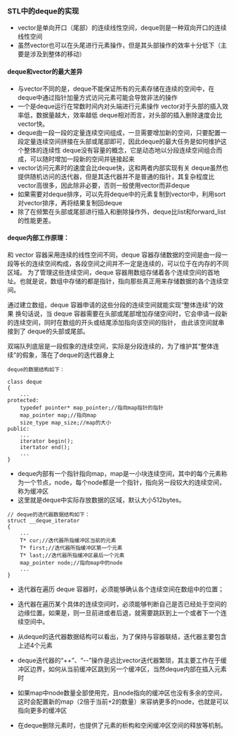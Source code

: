 ### STL中的deque的实现

* vector是单向开口（尾部）的连续线性空间，deque则是一种双向开口的连续线性空间
* 虽然vector也可以在头尾进行元素操作，但是其头部操作的效率十分低下（主要是涉及到整体的移动）

#### deque和vector的最大差异
* 与vector不同的是，deque不能保证所有的元素存储在连续的空间中，在deque中通过指针加量方式访问元素可能会导致非法的操作
* 一个是deque运行在常数时间内对头端进行元素操作
  vector对于头部的插入效率低，数据量越大，效率越低 deque相对而言，对头部的插入删除速度会比vector快。
* deque由一段一段的定量连续空间组成，一旦需要增加新的空间，只要配置一段定量连续空间拼接在头部或尾部即可，因此deque的最大任务是如何维护这个整体的连续性
  deque没有容量的概念，它是动态地以分段连续空间组合而成，可以随时增加一段新的空间并链接起来
* vector访问元素时的速度会比deque快，这和两者内部实现有关
  deque虽然也提供随机访问的迭代器，但是其迭代器并不是普通的指针，其复杂程度比vector高很多，因此除非必要，否则一般使用vector而非deque 
* 如果需要对deque排序，可以先将deque中的元素复制到vector中，利用sort对vector排序，再将结果复制回deque
* 除了在频繁在头部或尾部进行插入和删除操作外，deque比list和forward_list的性能更差。

#### deque内部工作原理：
和 vector 容器采用连续的线性空间不同，deque 容器存储数据的空间是由一段一段等长的连续空间构成，各段空间之间并不一定是连续的，可以位于在内存的不同区域。
为了管理这些连续空间，deque 容器用数组存储着各个连续空间的首地址。也就是说，数组中存储的都是指针，指向那些真正用来存储数据的各个连续空间。

通过建立数组，deque 容器申请的这些分段的连续空间就能实现“整体连续”的效果
换句话说，当 deque 容器需要在头部或尾部增加存储空间时，它会申请一段新的连续空间，同时在数组的开头或结尾添加指向该空间的指针，
由此该空间就串接到了 deque的头部或尾部。

双端队列底层是一段假象的连续空间，实际是分段连续的，为了维护其“整体连续”的假象，落在了deque的迭代器身上
```
deque的数据结构如下：

class deque
{
    ...
protected:
    typedef pointer* map_pointer;//指向map指针的指针
    map_pointer map;//指向map
    size_type map_size;//map的大小
public:
    ...
    iterator begin();
    itertator end();
    ...
}
```
* deque内部有一个指针指向map，map是一小块连续空间，其中的每个元素称为一个节点，node，每个node都是一个指针，指向另一段较大的连续空间，称为缓冲区
* 这里就是deque中实际存放数据的区域，默认大小512bytes。
```
// deque的迭代器数据结构如下：
struct __deque_iterator
{
    ...
    T* cur;//迭代器所指缓冲区当前的元素
    T* first;//迭代器所指缓冲区第一个元素
    T* last;//迭代器所指缓冲区最后一个元素
    map_pointer node;//指向map中的node
    ...
}
```
* 迭代器在遍历 deque 容器时，必须能够确认各个连续空间在数组中的位置；
* 迭代器在遍历某个具体的连续空间时，必须能够判断自己是否已经处于空间的边缘位置。如果是，则一旦前进或者后退，就需要跳跃到上一个或者下一个连续空间中。
* 从deque的迭代器数据结构可以看出，为了保持与容器联结，迭代器主要包含上述4个元素

* deque迭代器的“++”、“--”操作是远比vector迭代器繁琐，其主要工作在于缓冲区边界，如何从当前缓冲区跳到另一个缓冲区，当然deque内部在插入元素时
* 如果map中node数量全部使用完，且node指向的缓冲区也没有多余的空间，这时会配置新的map（2倍于当前+2的数量）来容纳更多的node，也就是可以指向更多的缓冲区
* 在deque删除元素时，也提供了元素的析构和空闲缓冲区空间的释放等机制。
